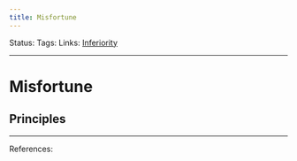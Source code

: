```yaml
---
title: Misfortune
---
```

Status:
Tags:
Links: [Inferiority](out/inferiority.md)
___
# Misfortune
## Principles

___
References: